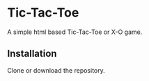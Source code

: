 # Tic-Tac-Toe
A simple html based Tic-Tac-Toe or X-O game.

## Installation
Clone or download the repository.
